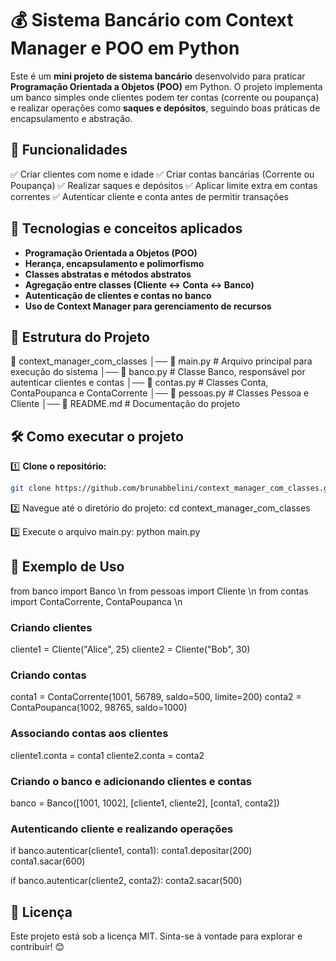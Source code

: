 # 💰 Sistema Bancário com Context Manager e POO em Python  

Este é um **mini projeto de sistema bancário** desenvolvido para praticar **Programação Orientada a Objetos (POO)** em Python. O projeto implementa um banco simples onde clientes podem ter contas (corrente ou poupança) e realizar operações como **saques e depósitos**, seguindo boas práticas de encapsulamento e abstração.  


## 📌 Funcionalidades

✅ Criar clientes com nome e idade
✅ Criar contas bancárias (Corrente ou Poupança)
✅ Realizar saques e depósitos
✅ Aplicar limite extra em contas correntes
✅ Autenticar cliente e conta antes de permitir transações


## 🚀 Tecnologias e conceitos aplicados  

- **Programação Orientada a Objetos (POO)**  
- **Herança, encapsulamento e polimorfismo**  
- **Classes abstratas e métodos abstratos**  
- **Agregação entre classes (Cliente ↔ Conta ↔ Banco)**  
- **Autenticação de clientes e contas no banco**  
- **Uso de Context Manager para gerenciamento de recursos**
  

## 📁 Estrutura do Projeto  
📂 context_manager_com_classes 
│── 📄 main.py # Arquivo principal para execução do sistema 
│── 📄 banco.py # Classe Banco, responsável por autenticar clientes e contas 
│── 📄 contas.py # Classes Conta, ContaPoupanca e ContaCorrente 
│── 📄 pessoas.py # Classes Pessoa e Cliente 
│── 📄 README.md # Documentação do projeto


## 🛠 Como executar o projeto  

1️⃣ **Clone o repositório:**  
```bash
git clone https://github.com/brunabbelini/context_manager_com_classes.git
```

2️⃣ Navegue até o diretório do projeto:
cd context_manager_com_classes

3️⃣ Execute o arquivo main.py:
python main.py


## 🎯 Exemplo de Uso
from banco import Banco \n
from pessoas import Cliente \n
from contas import ContaCorrente, ContaPoupanca \n

### Criando clientes
cliente1 = Cliente("Alice", 25)
cliente2 = Cliente("Bob", 30)

### Criando contas
conta1 = ContaCorrente(1001, 56789, saldo=500, limite=200)
conta2 = ContaPoupanca(1002, 98765, saldo=1000)

### Associando contas aos clientes
cliente1.conta = conta1
cliente2.conta = conta2

### Criando o banco e adicionando clientes e contas
banco = Banco([1001, 1002], [cliente1, cliente2], [conta1, conta2])

### Autenticando cliente e realizando operações
if banco.autenticar(cliente1, conta1):
    conta1.depositar(200)
    conta1.sacar(600)

if banco.autenticar(cliente2, conta2):
    conta2.sacar(500)
    

## 📜 Licença
Este projeto está sob a licença MIT. Sinta-se à vontade para explorar e contribuir! 😊

